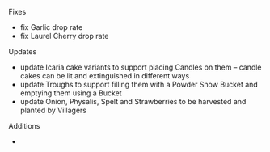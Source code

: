 Fixes

- fix Garlic drop rate
- fix Laurel Cherry drop rate

Updates

- update Icaria cake variants to support placing Candles on them – candle cakes can be lit and extinguished in different ways 
- update Troughs to support filling them with a Powder Snow Bucket and emptying them using a Bucket
- update Onion, Physalis, Spelt and Strawberries to be harvested and planted by Villagers

Additions

- 
